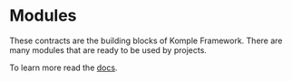 # Modules

These contracts are the building blocks of Komple Framework. There are many modules that are ready to be used by projects.

To learn more read the [docs](https://docs.komple.io/komple/framework-fundamentals/modules).
